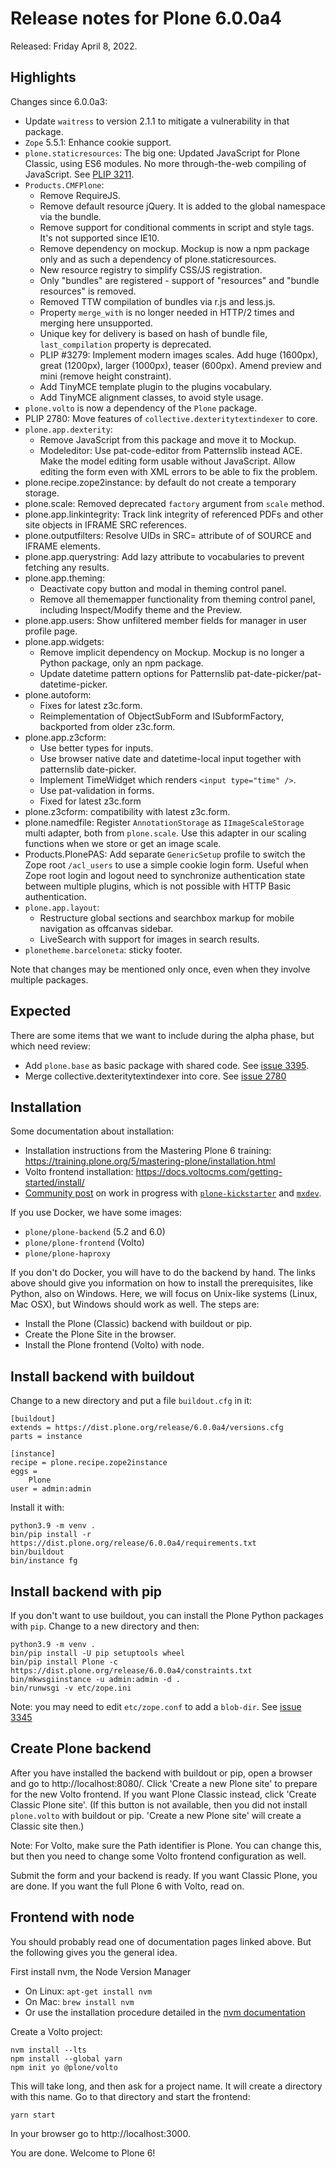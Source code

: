 # Release notes for Plone 6.0.0a4

Released: Friday April 8, 2022.


## Highlights

Changes since 6.0.0a3:

- Update `waitress` to version 2.1.1 to mitigate a vulnerability in that package.
- `Zope` 5.5.1: Enhance cookie support.
- `plone.staticresources`: The big one: Updated JavaScript for Plone Classic, using ES6 modules.  No more through-the-web compiling of JavaScript. See [PLIP 3211](https://github.com/plone/Products.CMFPlone/issues/3211).
- `Products.CMFPlone`:
  - Remove RequireJS.
  - Remove default resource jQuery. It is added to the global namespace via the bundle.
  - Remove support for conditional comments in script and style tags.  It's not supported since IE10.
  - Remove dependency on mockup. Mockup is now a npm package only and as such a dependency of plone.staticresources.
  - New resource registry to simplify CSS/JS registration.
  - Only "bundles" are registered - support of "resources" and "bundle resources" is removed.
  - Removed TTW compilation of bundles via r.js and less.js.
  - Property `merge_with` is no longer needed in HTTP/2 times and merging here unsupported.
  - Unique key for delivery is based on hash of bundle file, `last_compilation` property is deprecated.
  - PLIP #3279: Implement modern images scales. Add huge (1600px), great (1200px), larger (1000px), teaser (600px). Amend preview and mini (remove height constraint).
  - Add TinyMCE template plugin to the plugins vocabulary.
  - Add TinyMCE alignment classes, to avoid style usage.
- `plone.volto` is now a dependency of the `Plone` package.
- PLIP 2780: Move features of `collective.dexteritytextindexer` to core.
- `plone.app.dexterity`:
   - Remove JavaScript from this package and move it to Mockup.
   - Modeleditor: Use pat-code-editor from Patternslib instead ACE.  Make the model editing form usable without JavaScript.  Allow editing the form even with XML errors to be able to fix the problem.
- plone.recipe.zope2instance: by default do not create a temporary storage.
- plone.scale: Removed deprecated `factory` argument from `scale` method.
- plone.app.linkintegrity: Track link integrity of referenced PDFs and other site objects in IFRAME SRC references.
- plone.outputfilters: Resolve UIDs in SRC= attribute of of SOURCE and IFRAME elements.
- plone.app.querystring: Add lazy attribute to vocabularies to prevent fetching any results.
- plone.app.theming:
  - Deactivate copy button and modal in theming control panel.
  - Remove all thememapper functionality from theming control panel, including Inspect/Modify theme and the Preview.
- plone.app.users: Show unfiltered member fields for manager in user profile page.
- plone.app.widgets:
  - Remove implicit dependency on Mockup.  Mockup is no longer a Python package, only an npm package.
  - Update datetime pattern options for Patternslib pat-date-picker/pat-datetime-picker.
- plone.autoform:
  - Fixes for latest z3c.form.
  - Reimplementation of ObjectSubForm and ISubformFactory, backported from older z3c.form.
- plone.app.z3cform:
  - Use better types for inputs.
  - Use browser native date and datetime-local input together with patternslib date-picker.
  - Implement TimeWidget which renders `<input type="time" />`.
  - Use pat-validation in forms.
  - Fixed for latest z3c.form
- plone.z3cform: compatibility with latest z3c.form.
- plone.namedfile: Register `AnnotationStorage` as `IImageScaleStorage` multi adapter, both from ``plone.scale``.  Use this adapter in our scaling functions when we store or get an image scale.
- Products.PlonePAS: Add separate `GenericSetup` profile to switch the Zope root `/acl_users` to use a simple cookie login form.  Useful when Zope root login and logout need to synchronize authentication state between multiple plugins, which is not possible with HTTP Basic authentication.
- `plone.app.layout`:
   - Restructure global sections and searchbox markup for mobile navigation as offcanvas sidebar.
   - LiveSearch with support for images in search results.
- `plonetheme.barceloneta`: sticky footer.

Note that changes may be mentioned only once, even when they involve multiple packages.

## Expected

There are some items that we want to include during the alpha phase, but which need review:

- Add `plone.base` as basic package with shared code.  See [issue 3395](https://github.com/plone/Products.CMFPlone/issues/3395).
- Merge collective.dexteritytextindexer into core.  See [issue 2780](https://github.com/plone/Products.CMFPlone/issues/2780)


## Installation

Some documentation about installation:

- Installation instructions from the Mastering Plone 6 training:
  https://training.plone.org/5/mastering-plone/installation.html
- Volto frontend installation:
  https://docs.voltocms.com/getting-started/install/
- [Community post](https://community.plone.org/t/our-pip-based-development-workflow-for-plone/14562) on work in progress with [`plone-kickstarter`](https://github.com/bluedynamics/plone-kickstarter) and [`mxdev`](https://github.com/bluedynamics/mxdev).

If you use Docker, we have some images:

- `plone/plone-backend` (5.2 and 6.0)
- `plone/plone-frontend` (Volto)
- `plone/plone-haproxy`

If you don't do Docker, you will have to do the backend by hand.
The links above should give you information on how to install the prerequisites, like Python, also on Windows.
Here, we will focus on Unix-like systems (Linux, Mac OSX), but Windows should work as well.
The steps are:

* Install the Plone (Classic) backend with buildout or pip.
* Create the Plone Site in the browser.
* Install the Plone frontend (Volto) with node.


## Install backend with buildout

Change to a new directory and put a file `buildout.cfg` in it:

```
[buildout]
extends = https://dist.plone.org/release/6.0.0a4/versions.cfg
parts = instance

[instance]
recipe = plone.recipe.zope2instance
eggs =
    Plone
user = admin:admin
```

Install it with:

```
python3.9 -m venv .
bin/pip install -r https://dist.plone.org/release/6.0.0a4/requirements.txt
bin/buildout
bin/instance fg
```


## Install backend with pip

If you don't want to use buildout, you can install the Plone Python packages with `pip`.
Change to a new directory and then:

```
python3.9 -m venv .
bin/pip install -U pip setuptools wheel
bin/pip install Plone -c https://dist.plone.org/release/6.0.0a4/constraints.txt
bin/mkwsgiinstance -u admin:admin -d .
bin/runwsgi -v etc/zope.ini
```

Note: you may need to edit `etc/zope.conf` to add a `blob-dir`.
See [issue 3345](https://github.com/plone/Products.CMFPlone/issues/3345#issuecomment-953700024)


## Create Plone backend

After you have installed the backend with buildout or pip, open a browser and go to http://localhost:8080/.
Click 'Create a new Plone site' to prepare for the new Volto frontend.
If you want Plone Classic instead, click 'Create Classic Plone site'.
(If this button is not available, then you did not install `plone.volto` with buildout or pip. 'Create a new Plone site' will create a Classic site then.)

Note: For Volto, make sure the Path identifier is Plone.  You can change this, but then you need to change some Volto frontend configuration as well.

Submit the form and your backend is ready.
If you want Classic Plone, you are done.
If you want the full Plone 6 with Volto, read on.


## Frontend with node

You should probably read one of documentation pages linked above.
But the following gives you the general idea.

First install nvm, the Node Version Manager

* On Linux: `apt-get install nvm`
* On Mac: `brew install nvm`
* Or use the installation procedure detailed in the [nvm documentation](https://github.com/nvm-sh/nvm)

Create a Volto project:

```
nvm install --lts
npm install --global yarn
npm init yo @plone/volto
```

This will take long, and then ask for a project name.
It will create a directory with this name.
Go to that directory and start the frontend:

```
yarn start
```

In your browser go to http://localhost:3000.

You are done.  Welcome to Plone 6!

